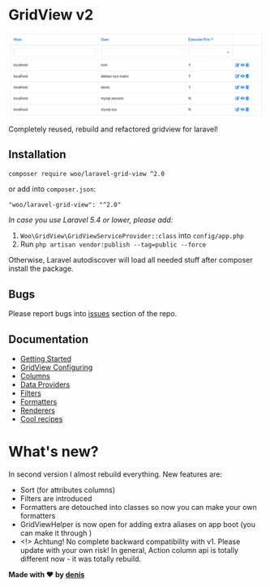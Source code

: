 # GridView v2

<p align="center">
    <img src="./screen.png" width="500">
</p>

Completely reused, rebuild and refactored gridview for laravel!

## Installation
```
composer require woo/laravel-grid-view ^2.0
``` 

or add into `composer.json`:
```
"woo/laravel-grid-view": "^2.0"
```

*In case you use Laravel 5.4 or lower, please add:*
1) `Woo\GridView\GridViewServiceProvider::class` into `config/app.php`
2) Run `php artisan vendor:publish --tag=public --force`

Otherwise, Laravel autodiscover will load all needed stuff after composer install the package.

## Bugs
Please report bugs into <a href="https://github.com/deniskoronets/Laravel-GridView/issues">issues</a> section of the repo.

## Documentation
- <a href="getting-started">Getting Started</a>
- <a href="grid-view-configuring">GridView Configuring</a>
- <a href="columns">Columns</a>
- <a href="data-providers">Data Providers</a>
- <a href="filters">Filters</a>
- <a href="formatters">Formatters</a>
- <a href="renderers">Renderers</a>
- <a href="recipes">Cool recipes</a>

# What's new?
In second version I almost rebuild everything.
New features are:
- Sort (for attributes columns)
- Filters are introduced
- Formatters are detouched into classes so now you can make your own formatters
- GridViewHelper is now open for adding extra aliases on app boot (you can make it through )
- <!> Achtung! No complete backward compatibility with v1. Please update with your own risk! In general, Action column api is totally different now - it was totally rebuild.

<b>Made with ❤ by <a href="https://woo.zp.ua">denis</b>